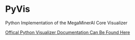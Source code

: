 PyVis
=====

Python Implementation of the MegaMinerAI Core Visualizer

[Offical Python Visualizer Documentation Can Be Found Here](http://siggame.github.com/PyVis/)
